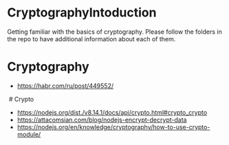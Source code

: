 # CryptographyIntoduction
Getting familiar with the basics of cryptography. Please follow the folders in the repo to have additional information about each of them.

# Cryptography 
- https://habr.com/ru/post/449552/

 # Crypto
 - https://nodejs.org/dist./v8.14.1/docs/api/crypto.html#crypto_crypto
 - https://attacomsian.com/blog/nodejs-encrypt-decrypt-data
 - https://nodejs.org/en/knowledge/cryptography/how-to-use-crypto-module/
 